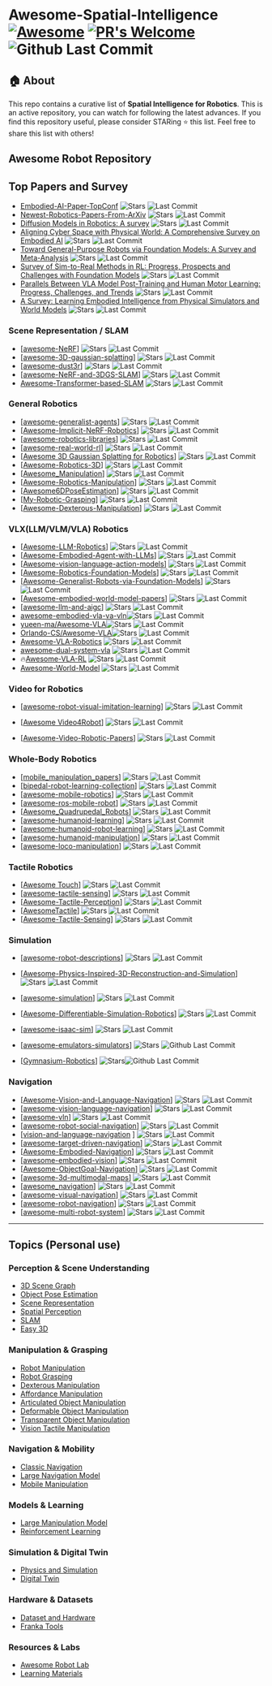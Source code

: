 # Awesome-Spatial-Intelligence [![Awesome](https://cdn.rawgit.com/sindresorhus/awesome/d7305f38d29fed78fa85652e3a63e154dd8e8829/media/badge.svg)](https://github.com/sindresorhus/awesome) [![PR's Welcome](https://img.shields.io/badge/PRs-welcome-brightgreen.svg?style=flat)](http://makeapullrequest.com) ![Github Last Commit](https://img.shields.io/github/last-commit/lif314/Awesome-Spatial-Intelligence)


## 🏠 About
This repo contains a curative list of **Spatial Intelligence for Robotics**. This is an active repository, you can watch for following the latest advances. If you find this repository useful, please consider STARing ⭐ this list. Feel free to share this list with others!

## Awesome Robot Repository

## Top Papers and Survey

- [Embodied-AI-Paper-TopConf](https://github.com/Songwxuan/Embodied-AI-Paper-TopConf)  ![Stars](https://img.shields.io/github/stars/Songwxuan/Embodied-AI-Paper-TopConf?style=social) ![Last Commit](https://img.shields.io/github/last-commit/Songwxuan/Embodied-AI-Paper-TopConf)  
- [Newest-Robotics-Papers-From-ArXiv](https://github.com/luohongk/Awesome-Localization-And-3D-Reconstruction-From-Arxiv) ![Stars](https://img.shields.io/github/stars/luohongk/Awesome-Localization-And-3D-Reconstruction-From-Arxiv?style=social) ![Last Commit](https://img.shields.io/github/last-commit/luohongk/Awesome-Localization-And-3D-Reconstruction-From-Arxiv)  
- [Diffusion Models in Robotics: A survey](https://github.com/showlab/Awesome-Robotics-Diffusion) ![Stars](https://img.shields.io/github/stars/showlab/Awesome-Robotics-Diffusion?style=social) ![Last Commit](https://img.shields.io/github/last-commit/showlab/Awesome-Robotics-Diffusion)  
- [Aligning Cyber Space with Physical World: A Comprehensive Survey on Embodied AI](https://github.com/HCPLab-SYSU/Embodied_AI_Paper_List) ![Stars](https://img.shields.io/github/stars/HCPLab-SYSU/Embodied_AI_Paper_List?style=social) ![Last Commit](https://img.shields.io/github/last-commit/HCPLab-SYSU/Embodied_AI_Paper_List)  
- [Toward General-Purpose Robots via Foundation Models: A Survey and Meta-Analysis](https://github.com/JeffreyYH/Awesome-Generalist-Robots-via-Foundation-Models) ![Stars](https://img.shields.io/github/stars/JeffreyYH/Awesome-Generalist-Robots-via-Foundation-Models?style=social) ![Last Commit](https://img.shields.io/github/last-commit/JeffreyYH/Awesome-Generalist-Robots-via-Foundation-Models)  
- [Survey of Sim-to-Real Methods in RL: Progress, Prospects and Challenges with Foundation Models](https://github.com/LongchaoDa/AwesomeSim2Real) ![Stars](https://img.shields.io/github/stars/LongchaoDa/AwesomeSim2Real?style=social) ![Last Commit](https://img.shields.io/github/last-commit/LongchaoDa/AwesomeSim2Real)  
- [Parallels Between VLA Model Post-Training and Human Motor Learning: Progress, Challenges, and Trends](https://github.com/AoqunJin/Awesome-VLA-Post-Training)  ![Stars](https://img.shields.io/github/stars/AoqunJin/Awesome-VLA-Post-Training?style=social) ![Last Commit](https://img.shields.io/github/last-commit/AoqunJin/Awesome-VLA-Post-Training) 
- [A Survey: Learning Embodied Intelligence from Physical Simulators and World Models](https://github.com/NJU3DV-LoongGroup/Embodied-World-Models-Survey) ![Stars](https://img.shields.io/github/stars/NJU3DV-LoongGroup/Embodied-World-Models-Survey?style=social) ![Last Commit](https://img.shields.io/github/last-commit/NJU3DV-LoongGroup/Embodied-World-Models-Survey) 

### Scene Representation / SLAM

- [[awesome-NeRF](https://github.com/yenchenlin/awesome-NeRF)]  ![Stars](https://img.shields.io/github/stars/yenchenlin/awesome-NeRF?style=social) ![Last Commit](https://img.shields.io/github/last-commit/yenchenlin/awesome-NeRF)  
- [[awesome-3D-gaussian-splatting](https://github.com/MrNeRF/awesome-3D-gaussian-splatting)]  ![Stars](https://img.shields.io/github/stars/MrNeRF/awesome-3D-gaussian-splatting?style=social) ![Last Commit](https://img.shields.io/github/last-commit/MrNeRF/awesome-3D-gaussian-splatting)  
- [[awesome-dust3r](https://github.com/ruili3/awesome-dust3r)]  ![Stars](https://img.shields.io/github/stars/ruili3/awesome-dust3r?style=social) ![Last Commit](https://img.shields.io/github/last-commit/ruili3/awesome-dust3r)  
- [[awesome-NeRF-and-3DGS-SLAM](https://github.com/3D-Vision-World/awesome-NeRF-and-3DGS-SLAM)] ![Stars](https://img.shields.io/github/stars/3D-Vision-World/awesome-NeRF-and-3DGS-SLAM?style=social) ![Last Commit](https://img.shields.io/github/last-commit/3D-Vision-World/awesome-NeRF-and-3DGS-SLAM)  
- [Awesome-Transformer-based-SLAM](https://github.com/KwanWaiPang/Awesome-Transformer-based-SLAM) ![Stars](https://img.shields.io/github/stars/KwanWaiPang/Awesome-Transformer-based-SLAM?style=social) ![Last Commit](https://img.shields.io/github/last-commit/KwanWaiPang/Awesome-Transformer-based-SLAM)  

### General Robotics

- [[awesome-generalist-agents](https://github.com/cheryyunl/awesome-generalist-agents)] ![Stars](https://img.shields.io/github/stars/cheryyunl/awesome-generalist-agents?style=social) ![Last Commit](https://img.shields.io/github/last-commit/cheryyunl/awesome-generalist-agents) 
- [[Awesome-Implicit-NeRF-Robotics](https://github.com/zubair-irshad/Awesome-Implicit-NeRF-Robotics)] ![Stars](https://img.shields.io/github/stars/zubair-irshad/Awesome-Implicit-NeRF-Robotics?style=social) ![Last Commit](https://img.shields.io/github/last-commit/zubair-irshad/Awesome-Implicit-NeRF-Robotics)  
- [[awesome-robotics-libraries](https://github.com/jslee02/awesome-robotics-libraries)] ![Stars](https://img.shields.io/github/stars/jslee02/awesome-robotics-libraries?style=social) ![Last Commit](https://img.shields.io/github/last-commit/jslee02/awesome-robotics-libraries)  
- [[awesome-real-world-rl](https://github.com/ugurkanates/awesome-real-world-rl)] ![Stars](https://img.shields.io/github/stars/ugurkanates/awesome-real-world-rl?style=social) ![Last Commit](https://img.shields.io/github/last-commit/ugurkanates/awesome-real-world-rl)  
- [[Awesome 3D Gaussian Splatting for Robotics](https://github.com/dtc111111/awesome-3dgs-for-robotics)] ![Stars](https://img.shields.io/github/stars/dtc111111/awesome-3dgs-for-robotics?style=social) ![Last Commit](https://img.shields.io/github/last-commit/dtc111111/awesome-3dgs-for-robotics)  
- [[Awesome-Robotics-3D](https://github.com/zubair-irshad/Awesome-Robotics-3D)] ![Stars](https://img.shields.io/github/stars/zubair-irshad/Awesome-Robotics-3D?style=social) ![Last Commit](https://img.shields.io/github/last-commit/zubair-irshad/Awesome-Robotics-3D)  
- [[Awesome_Manipulation](https://github.com/curieuxjy/Awesome_Manipulation)] ![Stars](https://img.shields.io/github/stars/curieuxjy/Awesome_Manipulation?style=social) ![Last Commit](https://img.shields.io/github/last-commit/curieuxjy/Awesome_Manipulation)  
- [[Awesome-Robotics-Manipulation](https://github.com/BaiShuanghao/Awesome-Robotics-Manipulation)] ![Stars](https://img.shields.io/github/stars/BaiShuanghao/Awesome-Robotics-Manipulation?style=social) ![Last Commit](https://img.shields.io/github/last-commit/BaiShuanghao/Awesome-Robotics-Manipulation)  
- [[Awesome6DPoseEstimation](https://github.com/Jianqiuer/Awesome6DPoseEstimation)] ![Stars](https://img.shields.io/github/stars/Jianqiuer/Awesome6DPoseEstimation?style=social) ![Last Commit](https://img.shields.io/github/last-commit/Jianqiuer/Awesome6DPoseEstimation)  
- [[My-Robotic-Grasping](https://github.com/kidpaul94/My-Robotic-Grasping)] ![Stars](https://img.shields.io/github/stars/kidpaul94/My-Robotic-Grasping?style=social) ![Last Commit](https://img.shields.io/github/last-commit/kidpaul94/My-Robotic-Grasping)  
- [[Awesome-Dexterous-Manipulation](https://github.com/kingchou007/Awesome-Dexterous-Manipulation)] ![Stars](https://img.shields.io/github/stars/kingchou007/Awesome-Dexterous-Manipulation?style=social) ![Last Commit](https://img.shields.io/github/last-commit/kingchou007/Awesome-Dexterous-Manipulation)

### VLX(LLM/VLM/VLA) Robotics

- [[Awesome-LLM-Robotics](https://github.com/GT-RIPL/Awesome-LLM-Robotics)]  ![Stars](https://img.shields.io/github/stars/GT-RIPL/Awesome-LLM-Robotics?style=social) ![Last Commit](https://img.shields.io/github/last-commit/GT-RIPL/Awesome-LLM-Robotics)  
- [[Awesome-Embodied-Agent-with-LLMs](https://github.com/zchoi/Awesome-Embodied-Agent-with-LLMs)]  ![Stars](https://img.shields.io/github/stars/zchoi/Awesome-Embodied-Agent-with-LLMs?style=social) ![Last Commit](https://img.shields.io/github/last-commit/zchoi/Awesome-Embodied-Agent-with-LLMs)  
- [[Awesome-vision-language-action-models](https://github.com/DelinQu/awesome-vision-language-action-model)]  ![Stars](https://img.shields.io/github/stars/DelinQu/awesome-vision-language-action-model?style=social) ![Last Commit](https://img.shields.io/github/last-commit/DelinQu/awesome-vision-language-action-model)  
- [[Awesome-Robotics-Foundation-Models](https://github.com/robotics-survey/Awesome-Robotics-Foundation-Models)]  ![Stars](https://img.shields.io/github/stars/robotics-survey/Awesome-Robotics-Foundation-Models?style=social) ![Last Commit](https://img.shields.io/github/last-commit/robotics-survey/Awesome-Robotics-Foundation-Models)  
- [[Awesome-Generalist-Robots-via-Foundation-Models](https://github.com/JeffreyYH/Awesome-Generalist-Robots-via-Foundation-Models)]  ![Stars](https://img.shields.io/github/stars/JeffreyYH/Awesome-Generalist-Robots-via-Foundation-Models?style=social) ![Last Commit](https://img.shields.io/github/last-commit/JeffreyYH/Awesome-Generalist-Robots-via-Foundation-Models)  
- [[Awesome-embodied-world-model-papers](https://github.com/QinengWang-Aiden/Awesome-embodied-world-model-papers)]  ![Stars](https://img.shields.io/github/stars/QinengWang-Aiden/Awesome-embodied-world-model-papers?style=social) ![Last Commit](https://img.shields.io/github/last-commit/QinengWang-Aiden/Awesome-embodied-world-model-papers)  
- [[awesome-llm-and-aigc](https://github.com/coderonion/awesome-llm-and-aigc)]  ![Stars](https://img.shields.io/github/stars/coderonion/awesome-llm-and-aigc?style=social) ![Last Commit](https://img.shields.io/github/last-commit/coderonion/awesome-llm-and-aigc)  
- [awesome-embodied-vla-va-vln](https://github.com/jonyzhang2023/awesome-embodied-vla-va-vln)![Stars](https://img.shields.io/github/stars/jonyzhang2023/awesome-embodied-vla-va-vln?style=social) ![Last Commit](https://img.shields.io/github/last-commit/jonyzhang2023/awesome-embodied-vla-va-vln)  
- [yueen-ma/Awesome-VLA](https://github.com/yueen-ma/Awesome-VLA)![Stars](https://img.shields.io/github/stars/yueen-ma/Awesome-VLA?style=social) ![Last Commit](https://img.shields.io/github/last-commit/yueen-ma/Awesome-VLA)  
- [Orlando-CS/Awesome-VLA](https://github.com/Orlando-CS/Awesome-VLA)![Stars](https://img.shields.io/github/stars/Orlando-CS/Awesome-VLA?style=social) ![Last Commit](https://img.shields.io/github/last-commit/Orlando-CS/Awesome-VLA)  
- [Awesome-VLA-Robotics](https://github.com/Jiaaqiliu/Awesome-VLA-Robotics) ![Stars](https://img.shields.io/github/stars/Jiaaqiliu/Awesome-VLA-Robotics?style=social) ![Last Commit](https://img.shields.io/github/last-commit/Jiaaqiliu/Awesome-VLA-Robotics)  
- [awesome-dual-system-vla](https://github.com/OpenHelix-robot/awesome-dual-system-vla)  ![Stars](https://img.shields.io/github/stars/OpenHelix-robot/awesome-dual-system-vla?style=social) ![Last Commit](https://img.shields.io/github/last-commit/OpenHelix-robot/awesome-dual-system-vla) 
- :fire:[Awesome-VLA-RL](https://github.com/XiaoWei-i/Awesome-VLA-RL)  ![Stars](https://img.shields.io/github/stars/XiaoWei-i/Awesome-VLA-RL?style=social) ![Last Commit](https://img.shields.io/github/last-commit/XiaoWei-i/Awesome-VLA-RL) 
- [Awesome-World-Model](https://github.com/LMD0311/Awesome-World-Model) ![Stars](https://img.shields.io/github/stars/LMD0311/Awesome-World-Model?style=social) ![Last Commit](https://img.shields.io/github/last-commit/LMD0311/Awesome-World-Model) 
### Video for Robotics

- [[awesome-robot-visual-imitation-learning](https://github.com/ZhihaoAIRobotic/awesome-robot-visual-imitation-learning)] ![Stars](https://img.shields.io/github/stars/ZhihaoAIRobotic/awesome-robot-visual-imitation-learning?style=social) ![Last Commit](https://img.shields.io/github/last-commit/ZhihaoAIRobotic/awesome-robot-visual-imitation-learning)  

- [[Awesome Video4Robot](https://github.com/jmwang0117/Video4Robot)] ![Stars](https://img.shields.io/github/stars/jmwang0117/Video4Robot?style=social) ![Last Commit](https://img.shields.io/github/last-commit/jmwang0117/Video4Robot)  
- [[Awesome-Video-Robotic-Papers](https://github.com/H-Freax/Awesome-Video-Robotic-Papers)] ![Stars](https://img.shields.io/github/stars/H-Freax/Awesome-Video-Robotic-Papers?style=social) ![Last Commit](https://img.shields.io/github/last-commit/H-Freax/Awesome-Video-Robotic-Papers)  

### Whole-Body Robotics

- [[mobile_manipulation_papers](https://github.com/hang0610/mobile_manipulation_papers)] ![Stars](https://img.shields.io/github/stars/hang0610/mobile_manipulation_papers?style=social) ![Last Commit](https://img.shields.io/github/last-commit/hang0610/mobile_manipulation_papers)  
- [[bipedal-robot-learning-collection](https://github.com/zita-ch/bipedal-robot-learning-collection)]  ![Stars](https://img.shields.io/github/stars/zita-ch/bipedal-robot-learning-collection?style=social) ![Last Commit](https://img.shields.io/github/last-commit/zita-ch/bipedal-robot-learning-collection)  
- [[awesome-mobile-robotics](https://github.com/mathiasmantelli/awesome-mobile-robotics)] ![Stars](https://img.shields.io/github/stars/mathiasmantelli/awesome-mobile-robotics?style=social) ![Last Commit](https://img.shields.io/github/last-commit/mathiasmantelli/awesome-mobile-robotics)  
- [[awesome-ros-mobile-robot](https://github.com/shannon112/awesome-ros-mobile-robot)] ![Stars](https://img.shields.io/github/stars/shannon112/awesome-ros-mobile-robot?style=social) ![Last Commit](https://img.shields.io/github/last-commit/shannon112/awesome-ros-mobile-robot)  
- [[Awesome_Quadrupedal_Robots](https://github.com/curieuxjy/Awesome_Quadrupedal_Robots)] ![Stars](https://img.shields.io/github/stars/curieuxjy/Awesome_Quadrupedal_Robots?style=social) ![Last Commit](https://img.shields.io/github/last-commit/curieuxjy/Awesome_Quadrupedal_Robots)  
- [[awesome-humanoid-learning](https://github.com/jonyzhang2023/awesome-humanoid-learning)] ![Stars](https://img.shields.io/github/stars/jonyzhang2023/awesome-humanoid-learning?style=social) ![Last Commit](https://img.shields.io/github/last-commit/jonyzhang2023/awesome-humanoid-learning)  
- [[awesome-humanoid-robot-learning](https://github.com/YanjieZe/awesome-humanoid-robot-learning)] ![Stars](https://img.shields.io/github/stars/YanjieZe/awesome-humanoid-robot-learning?style=social) ![Last Commit](https://img.shields.io/github/last-commit/YanjieZe/awesome-humanoid-robot-learning)  
- [[awesome-humanoid-manipulation](https://github.com/Tsunami-kun/awesome-humanoid-manipulation)] ![Stars](https://img.shields.io/github/stars/Tsunami-kun/awesome-humanoid-manipulation?style=social) ![Last Commit](https://img.shields.io/github/last-commit/Tsunami-kun/awesome-humanoid-manipulation)  
- [[awesome-loco-manipulation](https://github.com/aCodeDog/awesome-loco-manipulation)] ![Stars](https://img.shields.io/github/stars/aCodeDog/awesome-loco-manipulation?style=social) ![Last Commit](https://img.shields.io/github/last-commit/aCodeDog/awesome-loco-manipulation)  

### Tactile Robotics

- [[Awesome Touch](https://github.com/linchangyi1/Awesome-Touch)] ![Stars](https://img.shields.io/github/stars/linchangyi1/Awesome-Touch?style=social) ![Last Commit](https://img.shields.io/github/last-commit/linchangyi1/Awesome-Touch)  
- [[awesome-tactile-sensing](https://github.com/vocdex/awesome-tactile-sensing)] ![Stars](https://img.shields.io/github/stars/vocdex/awesome-tactile-sensing?style=social) ![Last Commit](https://img.shields.io/github/last-commit/vocdex/awesome-tactile-sensing)  
- [[Awesome-Tactile-Perception](https://github.com/xiaoen0/Awesome-Tactile-Perception)] ![Stars](https://img.shields.io/github/stars/xiaoen0/Awesome-Tactile-Perception?style=social) ![Last Commit](https://img.shields.io/github/last-commit/xiaoen0/Awesome-Tactile-Perception)  
- [[AwesomeTactile](https://github.com/Tom-Ren/AwesomeTactile)] ![Stars](https://img.shields.io/github/stars/Tom-Ren/AwesomeTactile?style=social) ![Last Commit](https://img.shields.io/github/last-commit/Tom-Ren/AwesomeTactile)  
- [[Awesome-Tactile-Sensing](https://github.com/TX-Leo/Awesome-Tactile-Sensing)] ![Stars](https://img.shields.io/github/stars/TX-Leo/Awesome-Tactile-Sensing?style=social) ![Last Commit](https://img.shields.io/github/last-commit/TX-Leo/Awesome-Tactile-Sensing)  

### Simulation

- [[awesome-robot-descriptions](https://github.com/robot-descriptions/awesome-robot-descriptions)] ![Stars](https://img.shields.io/github/stars/robot-descriptions/awesome-robot-descriptions?style=social) ![Last Commit](https://img.shields.io/github/last-commit/robot-descriptions/awesome-robot-descriptions)  

- [[Awesome-Physics-Inspired-3D-Reconstruction-and-Simulation](https://github.com/HaoqinHong/Awesome-Physics-Inspired-3D-Reconstruction-and-Simulation)] ![Stars](https://img.shields.io/github/stars/HaoqinHong/Awesome-Physics-Inspired-3D-Reconstruction-and-Simulation?style=social) ![Last Commit](https://img.shields.io/github/last-commit/HaoqinHong/Awesome-Physics-Inspired-3D-Reconstruction-and-Simulation)  
- [[awesome-simulation](https://github.com/Housz/awesome-simulation)] ![Stars](https://img.shields.io/github/stars/Housz/awesome-simulation?style=social) ![Last Commit](https://img.shields.io/github/last-commit/Housz/awesome-simulation)  
- [[Awesome-Differentiable-Simulation-Robotics](https://github.com/sihengz02/Awesome-Differentiable-Simulation-Robotics)] ![Stars](https://img.shields.io/github/stars/sihengz02/Awesome-Differentiable-Simulation-Robotics?style=social) ![Last Commit](https://img.shields.io/github/last-commit/sihengz02/Awesome-Differentiable-Simulation-Robotics)  
- [[awesome-isaac-sim](https://github.com/shaoxiang/awesome-isaac-sim)] ![Stars](https://img.shields.io/github/stars/shaoxiang/awesome-isaac-sim?style=social) ![Last Commit](https://img.shields.io/github/last-commit/shaoxiang/awesome-isaac-sim)  

- [[awesome-emulators-simulators](https://github.com/mcicolella/awesome-emulators-simulators)] ![Stars](https://img.shields.io/github/stars/mcicolella/awesome-emulators-simulators?style=social) ![Github Last Commit](https://img.shields.io/github/last-commit/mcicolella/awesome-emulators-simulators)

- [[Gymnasium-Robotics](https://github.com/Farama-Foundation/Gymnasium-Robotics)] ![Stars](https://img.shields.io/github/stars/Farama-Foundation/Gymnasium-Robotics?style=social)![Github Last Commit](https://img.shields.io/github/last-commit/Farama-Foundation/Gymnasium-Robotics)

### Navigation

- [[Awesome-Vision-and-Language-Navigation](https://github.com/iminolee/Awesome-Vision-and-Language-Navigation)] ![Stars](https://img.shields.io/github/stars/iminolee/Awesome-Vision-and-Language-Navigation?style=social) ![Last Commit](https://img.shields.io/github/last-commit/iminolee/Awesome-Vision-and-Language-Navigation)  
- [[awesome-vision-language-navigation](https://github.com/eric-ai-lab/awesome-vision-language-navigation)] ![Stars](https://img.shields.io/github/stars/eric-ai-lab/awesome-vision-language-navigation?style=social) ![Last Commit](https://img.shields.io/github/last-commit/eric-ai-lab/awesome-vision-language-navigation)  
- [[awesome-vln](https://github.com/daqingliu/awesome-vln)] ![Stars](https://img.shields.io/github/stars/daqingliu/awesome-vln?style=social) ![Last Commit](https://img.shields.io/github/last-commit/daqingliu/awesome-vln)  
- [[awesome-robot-social-navigation](https://github.com/Shuijing725/awesome-robot-social-navigation)] ![Stars](https://img.shields.io/github/stars/Shuijing725/awesome-robot-social-navigation?style=social) ![Last Commit](https://img.shields.io/github/last-commit/Shuijing725/awesome-robot-social-navigation)  
- [[vision-and-language-navigation](https://github.com/zchoi/Awesome-Embodied-Agent-with-LLMs?tab=readme-ov-file#vision-and-language-navigation)  ] ![Stars](https://img.shields.io/github/stars/zchoi/Awesome-Embodied-Agent-with-LLMs?style=social) ![Last Commit](https://img.shields.io/github/last-commit/zchoi/Awesome-Embodied-Agent-with-LLMs)  
- [[awesome-target-driven-navigation](https://github.com/Skylark0924/awesome-target-driven-navigation)] ![Stars](https://img.shields.io/github/stars/Skylark0924/awesome-target-driven-navigation?style=social) ![Last Commit](https://img.shields.io/github/last-commit/Skylark0924/awesome-target-driven-navigation)  
- [[Awesome-Embodied-Navigation](https://github.com/Franky-X/Awesome-Embodied-Navigation)] ![Stars](https://img.shields.io/github/stars/Franky-X/Awesome-Embodied-Navigation?style=social) ![Last Commit](https://img.shields.io/github/last-commit/Franky-X/Awesome-Embodied-Navigation)  
- [[awesome-embodied-vision](https://github.com/ChanganVR/awesome-embodied-vision)] ![Stars](https://img.shields.io/github/stars/ChanganVR/awesome-embodied-vision?style=social) ![Last Commit](https://img.shields.io/github/last-commit/ChanganVR/awesome-embodied-vision)  
- [[Awesome-ObjectGoal-Navigation](https://github.com/EAI-MCC/Awesome-ObjectGoal-Navigation)] ![Stars](https://img.shields.io/github/stars/EAI-MCC/Awesome-ObjectGoal-Navigation?style=social) ![Last Commit](https://img.shields.io/github/last-commit/EAI-MCC/Awesome-ObjectGoal-Navigation)  
- [[awesome-3d-multimodal-maps](https://github.com/yuddim/awesome-3d-multimodal-maps)] ![Stars](https://img.shields.io/github/stars/yuddim/awesome-3d-multimodal-maps?style=social) ![Last Commit](https://img.shields.io/github/last-commit/yuddim/awesome-3d-multimodal-maps)  
- [[awesome_navigation](https://github.com/ruohaoguo/awesome_navigation)] ![Stars](https://img.shields.io/github/stars/ruohaoguo/awesome_navigation?style=social) ![Last Commit](https://img.shields.io/github/last-commit/ruohaoguo/awesome_navigation)  
- [[awesome-visual-navigation](https://github.com/happywangmakeit/awesome-visual-navigation)] ![Stars](https://img.shields.io/github/stars/happywangmakeit/awesome-visual-navigation?style=social) ![Last Commit](https://img.shields.io/github/last-commit/happywangmakeit/awesome-visual-navigation)  
- [[awesome-robot-navigation](https://github.com/Hardy-Uint/awesome-robot-navigation)] ![Stars](https://img.shields.io/github/stars/Hardy-Uint/awesome-robot-navigation?style=social) ![Last Commit](https://img.shields.io/github/last-commit/Hardy-Uint/awesome-robot-navigation)  
- [[awesome-multi-robot-system](https://github.com/Grandzxw/awesome-multi-robot-system)] ![Stars](https://img.shields.io/github/stars/Grandzxw/awesome-multi-robot-system?style=social) ![Last Commit](https://img.shields.io/github/last-commit/Grandzxw/awesome-multi-robot-system)  

---

## Topics (Personal use)
### Perception & Scene Understanding
- [3D Scene Graph](./topics/3D_Scene_Graph.md)  
- [Object Pose Estimation](./topics/Object_Pose_Estimation.md)  
- [Scene Representation](./topics/Scene_Representation.md)  
- [Spatial Perception](./topics/Spatial_Perception.md)  
- [SLAM](./topics/SLAM.md)  
- [Easy 3D](./topics/Easy_3D.md)  

### Manipulation & Grasping
- [Robot Manipulation](./topics/Robot_Manipulation.md)  
- [Robot Grasping](./topics/Robot_Grasping.md)  
- [Dexterous Manipulation](./topics/Dexterous_Manipulation.md)  
- [Affordance Manipulation](./topics/Affordance_Manipulation.md)  
- [Articulated Object Manipulation](./topics/Articulated_Object_Manipulation.md)  
- [Deformable Object Manipulation](./topics/Deformable_Object_Manipulation.md)  
- [Transparent Object Manipulation](./topics/Transparent_Object_Manipulation.md)  
- [Vision Tactile Manipulation](./topics/Vision_Tactile_Manipulation.md)  


### Navigation & Mobility
- [Classic Navigation](./topics/Classic_Navigation.md)  
- [Large Navigation Model](./topics/Large_Navigation_Model.md)  
- [Mobile Manipulation](./topics/Mobile_Manipulation.md)  

### Models & Learning
- [Large Manipulation Model](./topics/Large_Manipulation_Model.md)  
- [Reinforcement Learning](./topics/Reinforcement_Learning.md)  

### Simulation & Digital Twin
- [Physics and Simulation](./topics/Physics_and_Simulation.md)  
- [Digital Twin](./topics/Digital_Twin.md)  

### Hardware & Datasets
- [Dataset and Hardware](./topics/Dataset_and_Hardware.md)  
- [Franka Tools](./topics/Franka_Tools.md)  

### Resources & Labs
- [Awesome Robot Lab](./topics/Awesome_Robot_Lab.md)  
- [Learning Materials](./topics/Learning_Materials.md)  

